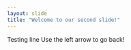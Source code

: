 ```yaml
---
layout: slide
title: "Welcome to our second slide!"
---
```

Testing line
Use the left arrow to go back!
